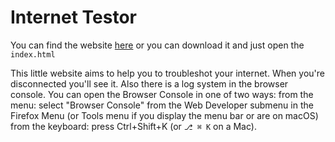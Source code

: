 # Internet Testor
You can find the website [here](https://polmrt.github.io/test_internet/) or you can download it and just open the `index.html`


This little website aims to help you to troubleshot your internet. When you're disconnected you'll see it. Also there is a log system in the browser console. You can open the Browser Console in one of two ways: from the menu: select "Browser Console" from the Web Developer submenu in the Firefox Menu (or Tools menu if you display the menu bar or are on macOS) from the keyboard: press Ctrl+Shift+K (or `⎇ ⌘ K` on a Mac).
